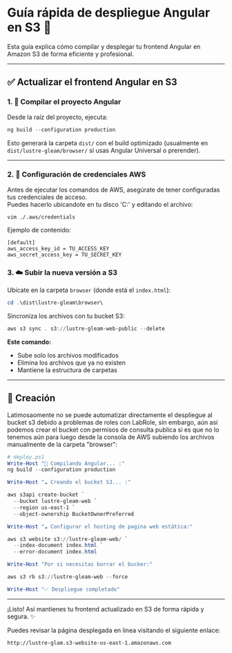 # Guía rápida de despliegue Angular en S3 🚀

Esta guía explica cómo compilar y desplegar tu frontend Angular en Amazon S3 de forma eficiente y profesional.

---

## ✅ Actualizar el frontend Angular en S3

### 1. 🔧 Compilar el proyecto Angular

Desde la raíz del proyecto, ejecuta:

```powershell
ng build --configuration production
```

Esto generará la carpeta `dist/` con el build optimizado (usualmente en `dist/lustre-gleam/browser/` si usas Angular Universal o prerender).

---
### 2. 🔑 Configuración de credenciales AWS

Antes de ejecutar los comandos de AWS, asegúrate de tener configuradas tus credenciales de acceso.  
Puedes hacerlo ubicandote en tu disco 'C:' y editando el archivo:

```
vim ./.aws/credentials
```

Ejemplo de contenido:

```
[default]
aws_access_key_id = TU_ACCESS_KEY
aws_secret_access_key = TU_SECRET_KEY
```

### 3. ☁️ Subir la nueva versión a S3

Ubícate en la carpeta `browser` (donde está el `index.html`):

```powershell
cd .\dist\lustre-gleam\browser\
```

Sincroniza los archivos con tu bucket S3:

```powershell
aws s3 sync . s3://lustre-gleam-web-public --delete
```

**Este comando:**
- Sube solo los archivos modificados
- Elimina los archivos que ya no existen
- Mantiene la estructura de carpetas

---

## 🧠 Creación

Latimosaomente no se puede automatizar directamente el despliegue al bucket s3 debido a problemas de roles con LabRole, sin embargo, aún así podemos crear el bucket con permisos de consulta publica si es que no lo tenemos aún para luego desde la consola de AWS subiendo los archivos manualmente de la carpeta "browser":

```powershell
# deploy.ps1
Write-Host "🔧 Compilando Angular... :"
ng build --configuration production

Write-Host "☁️ Creando el bucket S3... :"

aws s3api create-bucket `
  --bucket lustre-gleam-web `
  --region us-east-1 `
  --object-ownership BucketOwnerPreferred

Write-Host "☁️ Configurar el hosting de pagina web estática:"

aws s3 website s3://lustre-gleam-web/ `
  --index-document index.html `
  --error-document index.html

Write-Host "Por si necesitas borrar el bucker:"

aws s3 rb s3://lustre-gleam-web --force

Write-Host "✅ Despliegue completado"
```

---

¡Listo! Así mantienes tu frontend actualizado en S3 de forma rápida y segura. ✨

Puedes revisar la página desplegada en linea visitando el siguiente enlace:

```link
http://lustre-glam.s3-website-us-east-1.amazonaws.com
```
